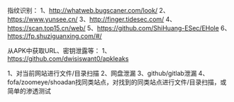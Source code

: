 指纹识别：
1、http://whatweb.bugscaner.com/look/
2、https://www.yunsee.cn/
3、http://finger.tidesec.com/
4、https://scan.top15.cn/web/
5、https://github.com/ShiHuang-ESec/EHole
6、https://fp.shuziguanxing.com/#/

从APK中获取URL、密钥泄露等：
1、https://github.com/dwisiswant0/apkleaks

1、对当前网站进行文件/目录扫描
2、网盘泄漏
3、github/gitlab泄漏
4、fofa/zoomeye/shoadan找同类站点，对找到的同类站点进行文件/目录扫描，或简单的渗透测试
